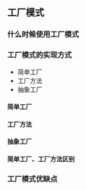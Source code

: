 ## 工厂模式

### 什么时候使用工厂模式



### 工厂模式的实现方式

- 简单工厂
- 工厂方法
- 抽象工厂

#### 简单工厂



#### 工厂方法



#### 抽象工厂



#### 简单工厂、工厂方法区别



### 工厂模式优缺点



